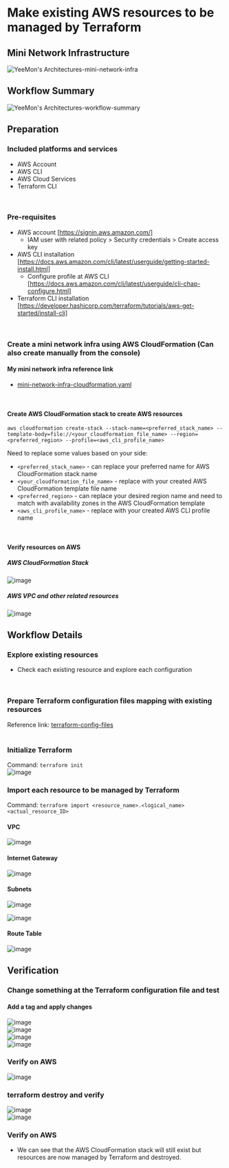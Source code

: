 # Make existing AWS resources to be managed by Terraform #
## Mini Network Infrastructure ##
![YeeMon's Architectures-mini-network-infra](https://github.com/yeemon4398/terraform-import/assets/40330106/82626098-d7d6-4428-8df5-18ab2af9e712)

## Workflow Summary ##
![YeeMon's Architectures-workflow-summary](https://github.com/yeemon4398/terraform-import/assets/40330106/94deb024-e235-4925-b767-6580816f5b5a)
<br>

## Preparation ##
### Included platforms and services ###
- AWS Account
- AWS CLI
- AWS Cloud Services
- Terraform CLI
<br>

### Pre-requisites ###
- AWS account [https://signin.aws.amazon.com/]
  - IAM user with related policy > Security credentials > Create access key
- AWS CLI installation [https://docs.aws.amazon.com/cli/latest/userguide/getting-started-install.html]
  - Configure profile at AWS CLI [https://docs.aws.amazon.com/cli/latest/userguide/cli-chap-configure.html]
- Terraform CLI installation [https://developer.hashicorp.com/terraform/tutorials/aws-get-started/install-cli]
<br>

### Create a mini network infra using AWS CloudFormation (Can also create manually from the console) ###
#### My mini network infra reference link ####
- [mini-network-infra-cloudformation.yaml](https://github.com/yeemon4398/terraform-import/blob/main/mini-network-infra-cloudformation.yaml)
<br>

#### Create AWS CloudFormation stack to create AWS resources ####
```aws cloudformation create-stack --stack-name=<preferred_stack_name> --template-body=file://<your_cloudformation_file_name> --region=<preferred_region> --profile=<aws_cli_profile_name> ```

Need to replace some values based on your side:
-  ```<preferred_stack_name>``` - can replace your preferred name for AWS CloudFormation stack name
-  ```<your_cloudformation_file_name>``` - replace with your created AWS CloudFormation template file name
-  ```<preferred_region>``` - can replace your desired region name and need to match with availability zones in the AWS CloudFormation template
-  ```<aws_cli_profile_name>``` - replace with your created AWS CLI profile name
<br>

#### Verify resources on AWS ####
##### AWS CloudFormation Stack #####
![image](https://github.com/yeemon4398/terraform-import/assets/40330106/ad3c9663-c705-4e28-a52a-4006ec879d0e)
<br>

##### AWS VPC and other related resources #####
![image](https://github.com/yeemon4398/terraform-import/assets/40330106/4f323f62-d662-4f50-9586-f87cdec12d89)
<br>

## Workflow Details ##
### Explore existing resources ###
- Check each existing resource and explore each configuration
<br>

### Prepare Terraform configuration files mapping with existing resources ###
Reference link: [terraform-config-files](https://github.com/yeemon4398/terraform-import/tree/main/terraform-config-files)
<br>
<br>
### Initialize Terraform ###
Command: ```terraform init```
<br>
![image](https://github.com/yeemon4398/terraform-import/assets/40330106/aac711e3-23d3-4e77-85b1-642524a358d2)
<br>

### Import each resource to be managed by Terraform ###
Command: ```terraform import <resource_name>.<logical_name> <actual_resource_ID>```
<br>

#### VPC ####
![image](https://github.com/yeemon4398/terraform-import/assets/40330106/54da7cdc-aeea-45f8-bb6e-f1124044b405)
<br>

#### Internet Gateway ####
![image](https://github.com/yeemon4398/terraform-import/assets/40330106/3d6e431e-af8f-4829-ba98-3334e6c1a941)
<br>

#### Subnets ####
![image](https://github.com/yeemon4398/terraform-import/assets/40330106/8b5fa614-2a4d-421c-ab06-ef9de8faccdb)
<br>

![image](https://github.com/yeemon4398/terraform-import/assets/40330106/2022b87e-4589-4cfa-9f0a-5272d2c2bc2c)
<br>

#### Route Table ####
![image](https://github.com/yeemon4398/terraform-import/assets/40330106/c866d8c5-06c0-4743-a7a9-ae07a3de6745)
<br>

## Verification ##
### Change something at the Terraform configuration file and test ###
#### Add a tag and apply changes ####
![image](https://github.com/yeemon4398/terraform-import/assets/40330106/94b85872-5cf1-469e-8042-e7daa915eca8)
<br>
![image](https://github.com/yeemon4398/terraform-import/assets/40330106/b6e234f7-41bd-48b2-a850-a61f44c4202e)
<br>
![image](https://github.com/yeemon4398/terraform-import/assets/40330106/5a648ab8-8c2e-4856-801a-2ead7695fbfd)
<br>
![image](https://github.com/yeemon4398/terraform-import/assets/40330106/2344bbcb-e297-4486-b712-baa632ea0844)
<br>

### Verify on AWS ###
![image](https://github.com/yeemon4398/terraform-import/assets/40330106/3de94709-e1e7-4c84-b7b4-acdc31b684f4)
<br>

### terraform destroy and verify ###
![image](https://github.com/yeemon4398/terraform-import/assets/40330106/8b2b62ba-3992-4e9d-b976-cee427e4c79a)
<br>
![image](https://github.com/yeemon4398/terraform-import/assets/40330106/b6ec78c0-2c19-4af3-9f6a-3d42db8887ed)

### Verify on AWS ###
- We can see that the AWS CloudFormation stack will still exist but resources are now managed by Terraform and destroyed.
